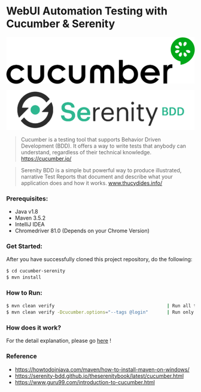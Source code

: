 #  WebUI Automation Testing with Cucumber & Serenity

![Cucumber Logo](./docs/img/cucumber-logo.png)

![Serenity Logo](./docs/img/serenity-logo.png)

> Cucumber is a testing tool that supports Behavior Driven Development (BDD). It offers a way to write tests that anybody can understand, regardless of their technical knowledge. https://cucumber.io/

> Serenity BDD is a simple but powerful way to produce illustrated, narrative Test Reports that document and describe what your application does and how it works. www.thucydides.info/

### Prerequisites:

- Java v1.8
- Maven 3.5.2
- IntelliJ IDEA
- Chromedriver 81.0 (Depends on your Chrome Version)

### Get Started:
After you have successfully cloned this project repository, do the following:

```sh
$ cd cucumber-serenity
$ mvn install
```

### How to Run:

```sh
$ mvn clean verify                                          | Run all test & generate Test Report
$ mvn clean verify -Dcucumber.options="--tags @login"       | Run only @login tag & generate Test Report
```

### How does it work?
For the detail explanation, please go [here](docs/details.md) !

### Reference
- https://howtodoinjava.com/maven/how-to-install-maven-on-windows/
- https://serenity-bdd.github.io/theserenitybook/latest/cucumber.html
- https://www.guru99.com/introduction-to-cucumber.html